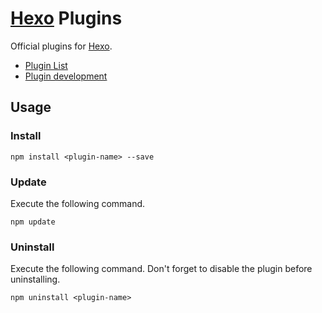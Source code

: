 # [Hexo] Plugins

Official plugins for [Hexo].

- [Plugin List](https://github.com/tommy351/hexo/wiki/Plugins)
- [Plugin development](http://zespia.tw/hexo/docs/plugins.html)

## Usage

### Install

```
npm install <plugin-name> --save
```

### Update

Execute the following command.

```
npm update
```

### Uninstall

Execute the following command. Don't forget to disable the plugin before uninstalling.

```
npm uninstall <plugin-name>
```

[Hexo]: http://zespia.tw/hexo
